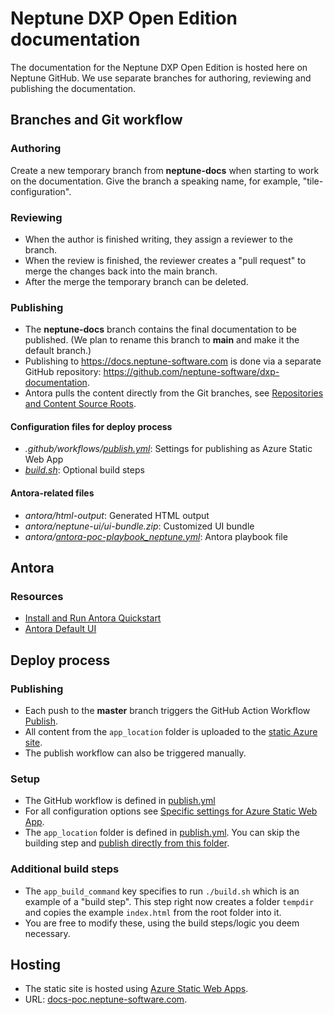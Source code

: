 # Neptune DXP Open Edition documentation
The documentation for the Neptune DXP Open Edition is hosted here on Neptune GitHub. We use separate branches for authoring, reviewing and publishing the documentation.

## Branches and Git workflow

### Authoring 
Create a new temporary branch from **neptune-docs** when starting to work on the documentation. Give the branch a speaking name, for example, "tile-configuration". 

### Reviewing
- When the author is finished writing, they assign a reviewer to the branch. 
- When the review is finished, the reviewer creates a "pull request" to merge the changes back into the main branch.
- After the merge the temporary branch can be deleted.

### Publishing
- The **neptune-docs** branch contains the final documentation to be published. (We plan to rename this branch to **main** and make it the default branch.)
- Publishing to https://docs.neptune-software.com is done via a separate GitHub repository: https://github.com/neptune-software/dxp-documentation.
- Antora pulls the content directly from the Git branches, see [Repositories and Content Source Roots](https://docs.antora.org/antora/2.3/content-source-repositories/).

#### Configuration files for deploy process
- _.github/workflows/[publish.yml](https://github.com/neptune-software/documentation/blob/master/.github/workflows/publish.yml)_: Settings for publishing as Azure Static Web App
- _[build.sh](https://github.com/neptune-software/documentation/blob/master/build.sh)_: Optional build steps

#### Antora-related files
- _antora/html-output_: Generated HTML output
- _antora/neptune-ui/ui-bundle.zip_: Customized UI bundle
- _antora/[antora-poc-playbook_neptune.yml](https://github.com/neptune-software/documentation/blob/master/antora/antora-poc-playbook_neptune.yml)_: Antora playbook file


## Antora 

### Resources
* [Install and Run Antora Quickstart](https://docs.antora.org/antora/2.3/install-and-run-quickstart/)
* [Antora Default UI](https://docs.antora.org/antora-ui-default/) 

## Deploy process

### Publishing
* Each push to the **master** branch triggers the GitHub Action Workflow [Publish](https://github.com/neptune-software/documentation/actions/workflows/publish.yml).
* All content from the `app_location` folder is uploaded to the [static Azure site](https://docs-poc.neptune-software.com).
* The publish workflow can also be triggered manually.

### Setup
* The GitHub workflow is defined in [publish.yml](https://github.com/neptune-software/documentation/blob/master/.github/workflows/publish.yml)
* For all configuration options see [Specific settings for Azure Static Web App](https://aka.ms/swaworkflowconfig).
* The `app_location` folder is defined in [publish.yml](https://github.com/neptune-software/documentation/blob/master/.github/workflows/publish.yml). You can skip the building step and  [publish directly from this folder](https://docs.microsoft.com/en-us/azure/static-web-apps/github-actions-workflow#skip-building-front-end-app).

### Additional build steps
* The `app_build_command` key specifies to run `./build.sh` which is an example of a "build step". This step right now creates a folder `tempdir` and copies the example `index.html` from the root folder into it.
* You are free to modify these, using the build steps/logic you deem necessary.

## Hosting

* The static site is hosted using [Azure Static Web Apps](https://azure.microsoft.com/en-us/services/app-service/static/).
* URL: [docs-poc.neptune-software.com](https://docs-poc.neptune-software.com).
